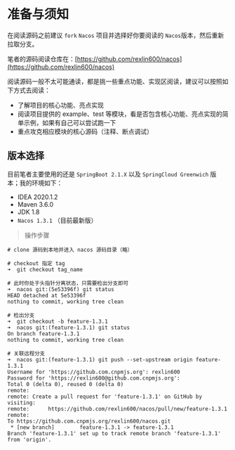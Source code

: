 # 准备与须知

在阅读源码之前建议 `fork` `Nacos` 项目并选择好你要阅读的 `Nacos`版本，然后重新拉取分支。

笔者的源码阅读仓库在：[https://github.com/rexlin600/nacos](https://github.com/rexlin600/nacos)

阅读源码一般不太可能通读，都是挑一些重点功能、实现区阅读，建议可以按照如下方式去阅读：

* 了解项目的核心功能、亮点实现
* 阅读项目提供的 example、test 等模块，看是否包含核心功能、亮点实现的简单示例，如果有自己可以尝试跑一下
* 重点攻克相应模块的核心源码（注释、断点调试）

## **版本选择**

目前笔者主要使用的还是 `SpringBoot 2.1.X` 以及 `SpringCloud Greenwich` 版本；我的环境如下：

* IDEA 2020.1.2
* Maven 3.6.0
* JDK 1.8
* `Nacos 1.3.1` （目前最新版）

> 操作步骤

```text
# clone 源码到本地并进入 nacos 源码目录（略）

# checkout 指定 tag
➜  git checkout tag_name

# 此时你处于头指针分离状态，只需要检出分支即可
➜  nacos git:(5e53396f) git status
HEAD detached at 5e53396f
nothing to commit, working tree clean

# 检出分支
➜  git checkout -b feature-1.3.1
➜  nacos git:(feature-1.3.1) git status
On branch feature-1.3.1
nothing to commit, working tree clean

# 关联远程分支
➜  nacos git:(feature-1.3.1) git push --set-upstream origin feature-1.3.1
Username for 'https://github.com.cnpmjs.org': rexlin600
Password for 'https://rexlin600@github.com.cnpmjs.org': 
Total 0 (delta 0), reused 0 (delta 0)
remote: 
remote: Create a pull request for 'feature-1.3.1' on GitHub by visiting:
remote:      https://github.com/rexlin600/nacos/pull/new/feature-1.3.1
remote: 
To https://github.com.cnpmjs.org/rexlin600/nacos.git
 * [new branch]        feature-1.3.1 -> feature-1.3.1
Branch 'feature-1.3.1' set up to track remote branch 'feature-1.3.1' from 'origin'.
```

